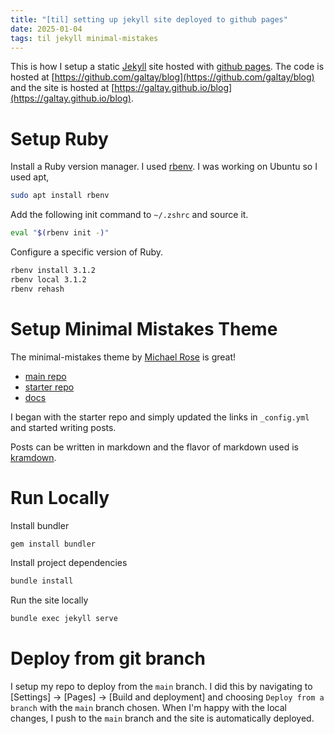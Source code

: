 ```yaml
---
title: "[til] setting up jekyll site deployed to github pages"
date: 2025-01-04
tags: til jekyll minimal-mistakes
---
```


This is how I setup a static [Jekyll](https://jekyllrb.com)
site hosted with
[github pages](https://pages.github.com).
The code is hosted at
[https://github.com/galtay/blog](https://github.com/galtay/blog)
and the site is hosted at
[https://galtay.github.io/blog](https://galtay.github.io/blog).

# Setup Ruby

Install a Ruby version manager.
I used [rbenv](https://github.com/rbenv/rbenv).
I was working on Ubuntu so I used apt,

```bash
sudo apt install rbenv
```

Add the following init command to `~/.zshrc` and source it.

``` bash
eval "$(rbenv init -)"
```

Configure a specific version of Ruby.

``` bash
rbenv install 3.1.2
rbenv local 3.1.2
rbenv rehash
```

# Setup Minimal Mistakes Theme

The minimal-mistakes theme by [Michael Rose](https://mademistakes.com/) is great!

 * [main repo](https://github.com/mmistakes/minimal-mistakes)
 * [starter repo](https://github.com/mmistakes/mm-github-pages-starter)
 * [docs](https://mmistakes.github.io/minimal-mistakes)

I began with the starter repo and simply updated the links in `_config.yml` and started writing posts.

Posts can be written in markdown and the flavor of markdown used is
[kramdown](https://kramdown.gettalong.org/syntax.html).

# Run Locally

Install bundler

``` bash
gem install bundler
```

Install project dependencies

``` bash
bundle install
```

Run the site locally

``` bash
bundle exec jekyll serve
```

# Deploy from git branch

I setup my repo to deploy from the `main` branch.
I did this by navigating to [Settings] -> [Pages] -> [Build and deployment] and choosing `Deploy from a branch`
with the `main` branch chosen.
When I'm happy with the local changes, I push to the `main` branch and the site is automatically deployed.
